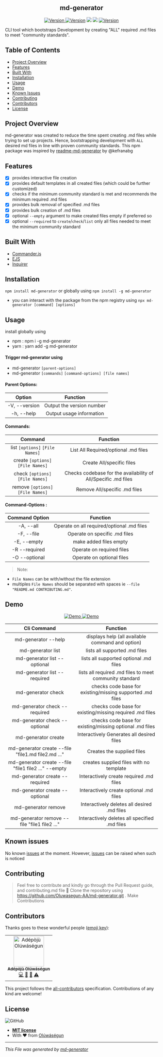 <h2 align="center">md-generator</h2>
<p align="center">
<a href="https://www.npmjs.com/package/md-generator" target="_blank">
    <img alt="Version" src="https://img.shields.io/npm/v/md-generator.svg">
  </a>
<a href="https://npmjs.org/package/md-generator"><img src="https://img.shields.io/npm/dt/md-generator.svg?style=flat" alt="Version"></a>
<a href="https://npmjs.com/package/md-generator"><img src="https://img.shields.io/npm/dm/md-generator.svg?style=flat" /></a>
<a href="https://codeclimate.com/github/Oluwasegun-AA/md-generator/maintainability"><img src="https://api.codeclimate.com/v1/badges/2b739eec6ec45004c4cd/maintainability" /></a>
<a href="#contributors"><img src="https://img.shields.io/badge/all_contributors-1-orange.svg?style=flat-square" alt="Version"></a>
</p>

CLI tool which bootstraps Development by creating "ALL" required .md files to meet "community standards".

## Table of Contents

- [Project Overview](#Project-Overview)
- [Features](#Features)
- [Built With](#Built-With)
- [Installation](#Installation)
- [Usage](#Usage)
- [Demo](#Demo)
- [Known Issues](#Known-Issues)
- [Contributing](#contributing)
- [Contributors](#Contributors)
- [License](#License)

## Project Overview

md-generator was created to reduce the time spent creating .md files while trying to set up projects. Hence, bootstrapping development with `ALL` desired md files in line with proven community standards.
This npm package was inspired by [readme-md-generator](https://www.npmjs.com/package/readme-md-generator) by @kefranabg

## Features

- [x] provides interactive file creation
- [x] provides default templates in all created files (which could be further customized)
- [x] checks if the minimum community standard is met and recommends the minimum required .md files
- [x] provides bulk removal of specified .md files
- [x] provides bulk creation of .md files
- [x] optional `--empty` argument to make created files empty if preferred so
- [x] optional `--required` to `create`/`check`/`list` only all files needed to meet the minimum community standard

## Built With

- [Commander.js](https://github.com/tj/commander.js)
- [EJS](https://ejs.co/)
- [Inquirer](https://www.npmjs.com/package/inquirer)

## Installation

`npm install md-generator` or globally using `npm install -g md-generator`

- you can interact with the package from the npm registry
  using `npx md-generator [command] [options]`

## Usage

install globally using

- npm : npm i -g md-generator
- yarn : yarn add -g md-generator

#### Trigger md-generator using

- md-generator `[parent-options]`
- md-generator `[commands]` `[command-options] [file names]`

#### Parent Options:

|    Option     |         Function          |
| :-----------: | :-----------------------: |
| -V, --version | Output the version number |
|  -h, --help   | Output usage information  |

#### Commands:

|              Command              |                            Function                            |
| :-------------------------------: | :------------------------------------------------------------: |
|  list `[options]` `[File Names]`  |              List All Required/optional .md files              |
| create `[options]` `[File Names]` |                   Create All/specific files                    |
| check `[options]` `[File Names]`  | Checks codebase for the availability of All/Specific .md files |
| remove `[options]` `[File Names]` |                 Remove All/specific .md files                  |

#### Command-Options :

| Command Option |                  Function                  |
| :------------: | :----------------------------------------: |
| -A,   --all    | Operate on all required/optional .md files |
| -F,   --file   |       Operate on specific .md files        |
| -E,  --empty   |           make added files empty           |
| -R --required  |         Operate on required files          |
| -O --optional  |         Operate on optional files          |

> Note:

- `File Names` can be with/without the file extension
- multiples `File Names` should be separated with spaces ie `--file "README.md CONTRIBUTING.md"`.

## Demo

<p align="center">
  <a href="" target="">
    <img src="https://user-images.githubusercontent.com/25525765/66755090-9643aa00-ee97-11e9-99b0-adfe6ff287aa.gif" alt="Demo">
  </a>
  <a href="" target="">
    <img src="https://user-images.githubusercontent.com/25525765/66753341-db65dd00-ee93-11e9-80ed-3d279f6444c3.gif" alt="Demo">
  </a>
</p>

|                      Cli Command                             |                         Function                                     |
| :----------------------------------------------------------: | :------------------------------------------------------------------: |
|    md-generator --help                                       |        displays help (all available command and option)              |
|    md-generator list                                         |         lists all supported .md files                                |
|    md-generator list --optional                              |         lists all supported optional .md files                       |
|    md-generator list --required                              |         lists all required .md files to meet community standard      |
|    md-generator check                                        |         checks code base for existing/missing supported .md files    |
|    md-generator check --required                             |         checks code base for existing/missing required .md files     |
|    md-generator check --optional                             |         checks code base for existing/missing optional .md files     |
|    md-generator create                                       |         Interactively Generates all desired files                    |
|    md-generator create --file "file1.md file2.md ..."        |         Creates the supplied files                                   |
|    md-generator create  --file "file1 file2 ..." --empty     |         creates supplied files with no template                      |
|    md-generator create --required                            |         Interactively create required .md files                      |
|    md-generator create --optional                            |         Interactively create optional .md files                      |
|    md-generator remove                                       |         Interactively deletes all desired .md files                  |
|    md-generator remove --file "file1 file2  ..."             |         Interactively deletes all specified .md files                |

## Known issues

No known [issues](https://github.com/Oluwasegun-AA/md-generator/issues) at the moment. However, [issues](https://github.com/Oluwasegun-AA/md-generator/issues) can be raised when such is noticed

## Contributing

> Feel free to contribute and kindly go through the Pull Request guide, and contributing.md file
> 👯 Clone the repository using https://github.com/Oluwasegun-AA/md-generator.git .
> Make Contributions

## Contributors

Thanks goes to these wonderful people ([emoji key](https://allcontributors.org/docs/en/emoji-key)):

<!-- ALL-CONTRIBUTORS-LIST:START - Do not remove or modify this section -->
<!-- prettier-ignore -->
<table><tr><td align="center"><a href="https://github.com/Oluwasegun-AA"><img src="https://avatars0.githubusercontent.com/u/25525765?v=4" width="100px;" alt="Adépòjù Olúwáségun"/><br /><sub><b>Adépòjù Olúwáségun</b></sub></a><br /><a href="https://github.com/Adépòjù Olúwáségun/md-generator/commits?author=Oluwasegun-AA" title="Code">💻</a> <a href="https://github.com/Adépòjù Olúwáségun/md-generator/commits?author=Oluwasegun-AA" title="Documentation">📖</a> <a href="#maintenance-Oluwasegun-AA" title="Maintenance">🚧</a> <a href="https://github.com/Adépòjù Olúwáségun/md-generator/commits?author=Oluwasegun-AA" title="Tests">⚠️</a></td></tr></table>

<!-- ALL-CONTRIBUTORS-LIST:END -->

This project follows the [all-contributors](https://github.com/all-contributors/all-contributors) specification. Contributions of any kind are welcome!

## License

![GitHub](https://img.shields.io/github/license/mashape/apistatus.svg)

- **[MIT license]()**
- With ❤️ from <a href="https://twitter.com/Oluwasegun_AA" target="_blank">Olúwáségun</a>


***
_This File was generated by [md-generator](https://github.com/oluwasegun-AA/md-generator)_
